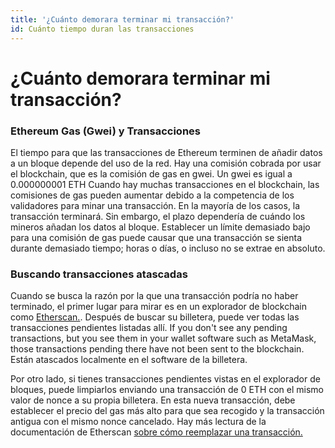 ```yaml
---
title: '¿Cuánto demorara terminar mi transacción?'
id: Cuánto tiempo duran las transacciones
---
```


# ¿Cuánto demorara terminar mi transacción?

### Ethereum Gas (Gwei) y Transacciones

El tiempo para que las transacciones de Ethereum terminen de añadir datos a un bloque depende del uso de la red. Hay una comisión cobrada por usar el blockchain, que es la comisión de gas en gwei. Un gwei es igual a 0.000000001 ETH Cuando hay muchas transacciones en el blockchain, las comisiones de gas pueden aumentar debido a la competencia de los validadores para minar una transacción. En la mayoría de los casos, la transacción terminará. Sin embargo, el plazo dependería de cuándo los mineros añadan los datos al bloque. Establecer un límite demasiado bajo para una comisión de gas puede causar que una transacción se sienta durante demasiado tiempo; horas o días, o incluso no se extrae en absoluto.

### Buscando transacciones atascadas

Cuando se busca la razón por la que una transacción podría no haber terminado, el primer lugar para mirar es en un explorador de blockchain como [Etherscan.](https://etherscani.io). Después de buscar su billetera, puede ver todas las transacciones pendientes listadas allí. If you don't see any pending transactions, but you see them in your wallet software such as MetaMask, those transactions pending there have not been sent to the blockchain. Están atascados localmente en el software de la billetera.

Por otro lado, si tienes transacciones pendientes vistas en el explorador de bloques, puede limpiarlos enviando una transacción de 0 ETH con el mismo valor de nonce a su propia billetera. En esta nueva transacción, debe establecer el precio del gas más alto para que sea recogido y la transacción antigua con el mismo nonce cancelado. Hay más lectura de la documentación de Etherscan [sobre cómo reemplazar una transacción. ](https://info.etherscan.com/how-to-replace-a-transaction/)
